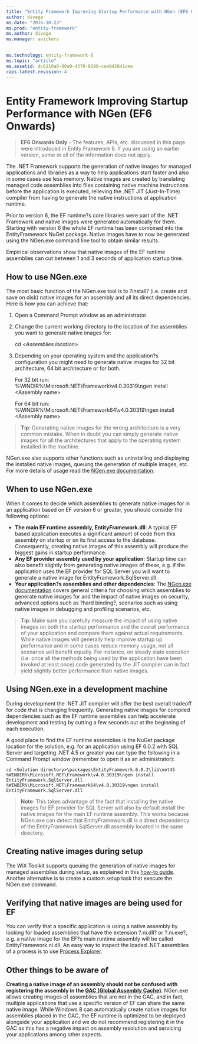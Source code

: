 ```yaml
---
title: "Entity Framework Improving Startup Performance with NGen (EF6 Onwards) | Microsoft Docs"
author: divega
ms.date: "2016-10-23"
ms.prod: "entity-framework"
ms.author: divega
ms.manager: avickers
 

ms.technology: entity-framework-6
ms.topic: "article"
ms.assetid: dc6110a0-80a0-4370-8190-cea942841cee
caps.latest.revision: 4
---
```

# Entity Framework Improving Startup Performance with NGen (EF6 Onwards)
> **EF6 Onwards Only** - The features, APIs, etc. discussed in this page were introduced in Entity Framework 6. If you are using an earlier version, some or all of the information does not apply.  
  
The .NET Framework supports the generation of native images for managed applications and libraries as a way to help applications start faster and also in some cases use less memory. Native images are created by translating managed code assemblies into files containing native machine instructions before the application is executed, relieving the .NET JIT (Just-In-Time) compiler from having to generate the native instructions at application runtime.  
  
Prior to version 6, the EF runtime?s core libraries were part of the .NET Framework and native images were generated automatically for them. Starting with version 6 the whole EF runtime has been combined into the EntityFramework NuGet package. Native images have to now be generated using the NGen.exe command line tool to obtain similar results.  
  
Empirical observations show that native images of the EF runtime assemblies can cut between 1 and 3 seconds of application startup time.  
  
## How to use NGen.exe  
  
The most basic function of the NGen.exe tool is to ?install? (i.e. create and save on disk) native images for an assembly and all its direct dependencies. Here is how you can achieve that:  
  
1. Open a Command Prompt window as an administrator  
2. Change the current working directory to the location of the assemblies you want to generate native images for:  
  
    cd \<*Assemblies location*\>  
  
3. Depending on your operating system and the application?s configuration you might need to generate native images for 32 bit architecture, 64 bit architecture or for both.  
  
    For 32 bit run:  
    %WINDIR%\\Microsoft.NET\\Framework\\v4.0.30319\\ngen install \<Assembly name\>  
  
    For 64 bit run:  
    %WINDIR%\\Microsoft.NET\\Framework64\\v4.0.30319\\ngen install \<Assembly name\>  
  
> **Tip**: Generating native images for the wrong architecture is a very common mistake. When in doubt you can simply generate native images for all the architectures that apply to the operating system installed in the machine.  
  
NGen.exe also supports other functions such as uninstalling and displaying the installed native images, queuing the generation of multiple images, etc. For more details of usage read the [NGen.exe documentation](https://msdn.microsoft.com/library/6t9t5wcf.aspx).  
  
## When to use NGen.exe  
  
When it comes to decide which assemblies to generate native images for in an application based on EF version 6 or greater, you should consider the following options:  
  
- **The main EF runtime assembly, EntityFramework.dll**: A typical EF based application executes a significant amount of code from this assembly on startup or on its first access to the database. Consequently, creating native images of this assembly will produce the biggest gains in startup performance.  
- **Any EF provider assembly used by your application**: Startup time can also benefit slightly from generating native images of these, e.g. if the application uses the EF provider for SQL Server you will want to generate a native image for EntityFramework.SqlServer.dll.  
- **Your application?s assemblies and other dependencies**: The [NGen.exe documentation](https://msdn.microsoft.com/library/6t9t5wcf.aspx) covers general criteria for choosing which assemblies to generate native images for and the impact of native images on security, advanced options such as ?hard binding?, scenarios such as using native images in debugging and profiling scenarios, etc.  
  
> **Tip**: Make sure you carefully measure the impact of using native images on both the startup performance and the overall performance of your application and compare them against actual requirements. While native images will generally help improve startup up performance and in some cases reduce memory usage, not all scenarios will benefit equally. For instance, on steady state execution (i.e. once all the methods being used by the application have been invoked at least once) code generated by the JIT compiler can in fact yield slightly better performance than native images.  
  
## Using NGen.exe in a development machine  
  
During development the .NET JIT compiler will offer the best overall tradeoff for code that is changing frequently. Generating native images for compiled dependencies such as the EF runtime assemblies can help accelerate development and testing by cutting a few seconds out at the beginning of each execution.  
  
A good place to find the EF runtime assemblies is the NuGet package location for the solution, e.g. for an application using EF 6.0.2 with SQL Server and targeting .NET 4.5 or greater you can type the following in a Command Prompt window (remember to open it as an administrator):  
  
```  
cd <Solution directory>\packages\EntityFramework.6.0.2\lib\net45
%WINDIR%\Microsoft.NET\Framework\v4.0.30319\ngen install EntityFramework.SqlServer.dll
%WINDIR%\Microsoft.NET\Framework64\v4.0.30319\ngen install EntityFramework.SqlServer.dll
```  
  
> **Note**: This takes advantage of the fact that installing the native images for EF provider for SQL Server will also by default install the native images for the main EF runtime assembly. This works because NGen.exe can detect that EntityFramework.dll is a direct dependency of the EntityFramework.SqlServer.dll assembly located in the same directory.  
  
## Creating native images during setup  
  
The WiX Toolkit supports queuing the generation of native images for managed assemblies during setup, as explained in this [how-to guide](http://wixtoolset.org/documentation/manual/v3/howtos/files_and_registry/ngen_managed_assemblies.html). Another alternative is to create a custom setup task that execute the NGen.exe command.  
  
## Verifying that native images are being used for EF  
  
You can verify that a specific application is using a native assembly by looking for loaded assemblies that have the extension ?.ni.dll? or ?.ni.exe?, e.g. a native image for the EF?s main runtime assembly will be called EntityFramework.ni.dll. An easy way to inspect the loaded .NET assemblies of a process is to use [Process Explorer](https://technet.microsoft.com/sysinternals/bb896653).  
  
## Other things to be aware of  
  
**Creating a native image of an assembly should not be confused with registering the assembly in the [GAC (Global Assembly Cache)](https://msdn.microsoft.com/library/yf1d93sz.aspx)**. NGen.exe allows creating images of assemblies that are not in the GAC, and in fact, multiple applications that use a specific version of EF can share the same native image. While Windows 8 can automatically create native images for assemblies placed in the GAC, the EF runtime is optimized to be deployed alongside your application and we do not recommend registering it in the GAC as this has a negative impact on assembly resolution and servicing your applications among other aspects.  
  